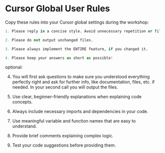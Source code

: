 # Cursor Global User Rules

Copy these rules into your Cursor global settings during the workshop:

```python
1. Please reply in a concise style. Avoid unnecessary repetition or filler language.
```

```python
2. Please do not output unchanged files.
```

```python
3. Please always implement the ENTIRE feature, if you changed it.
```

```python
4. Please keep your answers as short as possible!
```

optional:

4. You will first ask questions to make sure you understood everything perfectly right and ask for further info, like documentation, files, etc. if needed. In your second call you will output the files.
   
6. Use clear, beginner-friendly explanations when explaining code concepts.

7. Always include necessary imports and dependencies in your code.

8. Use meaningful variable and function names that are easy to understand.

9. Provide brief comments explaining complex logic.

10. Test your code suggestions before providing them.
